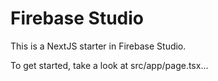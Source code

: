# Firebase Studio

This is a NextJS starter in Firebase Studio.

To get started, take a look at src/app/page.tsx...
